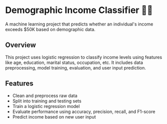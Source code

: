 # Demographic Income Classifier 🧠💸
A machine learning project that predicts whether an individual's income exceeds $50K based on demographic data.

## Overview
This project uses logistic regression to classify income levels using features like age, education, marital status, occupation, etc. It includes data preprocessing, model training, evaluation, and user input prediction.

## Features
- Clean and preprocess raw data
- Split into training and testing sets
- Train a logistic regression model
- Evaluate performance using accuracy, precision, recall, and F1-score
- Predict income based on new user input

